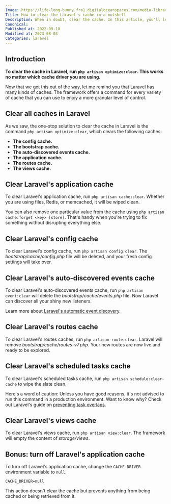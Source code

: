 ```yaml
---
Image: https://life-long-bunny.fra1.digitaloceanspaces.com/media-library/production/4/crazy-monitors-guy_ru8pgz.jpg
Title: How to clear the Laravel's cache in a nutshell
Description: When in doubt, clear the cache. In this article, you'll learn about how to clear every cache Laravel uses.
Canonical: 
Published at: 2022-09-10
Modified at: 2023-08-03
Categories: laravel
---
```


## Introduction

**To clear the cache in Laravel, run `php artisan optimize:clear`. This works no matter which cache driver you are using.**

Now that we got this out of the way, let me remind you that Laravel has many kinds of caches. The framework offers a command for every variety of cache that you can use to enjoy a more granular level of control.

## Clear all caches in Laravel

As we saw, the one-stop solution to clear the cache in Laravel is the command `php artisan optimize:clear`, which clears the following caches:

- **The config cache.**
- **The bootstrap cache.**
- **The auto-discovered events cache.**
- **The application cache.**
- **The routes cache.**
- **The views cache.**

## Clear Laravel's application cache

To clear Laravel's application cache, run `php artisan cache:clear`. Whether you are using files, Redis, or memcached, it will be wiped clean.

You can also remove one particular value from the cache using `php artisan cache:forget <key> [store]`. That's handy when you're trying to fix something without disrupting everything else.

## Clear Laravel's config cache

To clear Laravel's config cache, run `php artisan config:clear`. The *bootstrap/cache/config.php* file will be deleted, and your fresh config settings will take over.

## Clear Laravel's auto-discovered events cache

To clear Laravel's auto-discovered events cache, run `php artisan event:clear` will delete the *bootstrap/cache/events.php* file. Now Laravel can discover all your shiny new listeners.

Learn more about [Laravel's automatic event discovery](https://laravel.com/docs/9.x/events#event-discovery).

## Clear Laravel's routes cache

To clear Laravel's routes caches, run `php artisan route:clear`. Laravel will remove *bootstrap/cache/routes-v7.php*. Your new routes are now live and ready to be explored.

## Clear Laravel's scheduled tasks cache

To clear Laravel's scheduled tasks cache, run `php artisan schedule:clear-cache` to wipe the slate clean.

Here's a word of caution: Unless you have good reasons, it's not advised to run this command in a production environment. Want to know why? Check out Laravel's guide on [preventing task overlaps](https://laravel.com/docs/9.x/scheduling#preventing-task-overlaps).

## Clear Laravel's views cache

To clear Laravel's views cache, run `php artisan view:clear`. The framework will empty the content of *storage/views*.

## Bonus: turn off Laravel's application cache

To turn off Laravel's application cache, change the `CACHE_DRIVER` environment variable to `null`.

```
CACHE_DRIVER=null
```

This action doesn't clear the cache but prevents anything from being cached or being retrieved from it.